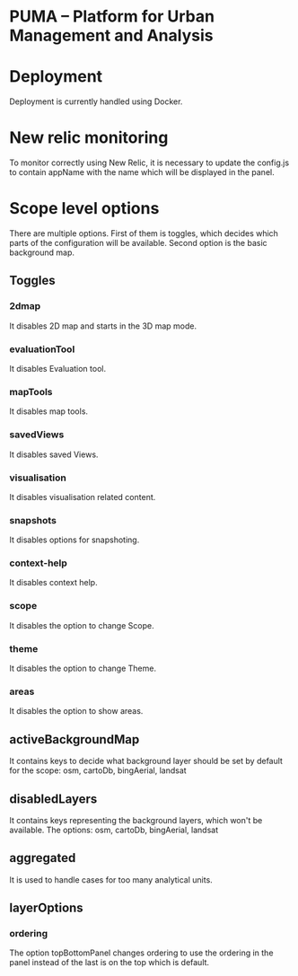 PUMA – Platform for Urban Management and Analysis
=================================================

# Deployment

Deployment is currently handled using Docker. 

# New relic monitoring

To monitor correctly using New Relic, it is necessary to update the config.js to contain appName with the name which will be displayed in the panel. 

# Scope level options

There are multiple options. First of them is toggles, which decides which parts of the configuration will be available.
Second option is the basic background map.  

## Toggles

### 2dmap

It disables 2D map and starts in the 3D map mode. 

### evaluationTool

It disables Evaluation tool. 

### mapTools

It disables map tools. 

### savedViews

It disables saved Views.

### visualisation

It disables visualisation related content. 

### snapshots

It disables options for snapshoting.

### context-help

It disables context help. 

### scope

It disables the option to change Scope. 

### theme

It disables the option to change Theme. 

### areas

It disables the option to show areas. 

## activeBackgroundMap

It contains keys to decide what background layer should be set by default for the scope:
osm, cartoDb, bingAerial, landsat

## disabledLayers

It contains keys representing the background layers, which won't be available. The options: 
osm, cartoDb, bingAerial, landsat

## aggregated

It is used to handle cases for too many analytical units.

## layerOptions

### ordering

The option topBottomPanel changes ordering to use the ordering in the panel instead of the last is on the
top which is default.   